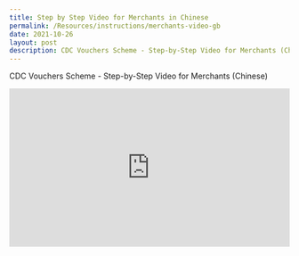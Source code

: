 ```yaml
---
title: Step by Step Video for Merchants in Chinese
permalink: /Resources/instructions/merchants-video-gb
date: 2021-10-26
layout: post
description: CDC Vouchers Scheme - Step-by-Step Video for Merchants (Chinese)
---
```

CDC Vouchers Scheme - Step-by-Step Video for Merchants (Chinese)


<style>
 .youtubecontainer {
    position: relative;
    width: 100%;
    height: 0;
    padding-bottom: 56.25%;
}
.youtubevideo {
    position: absolute;
    top: 0;
    left: 0;
    width: 100%;
    height: 100%;
}
</style>

<div class="youtubecontainer">
<iframe class="youtubevideo" src="https://www.youtube.com/embed/2l6hem1eMps" title="YouTube video player" frameborder="0" allow="accelerometer; autoplay; clipboard-write; encrypted-media; gyroscope; picture-in-picture" allowfullscreen></iframe>
</div>